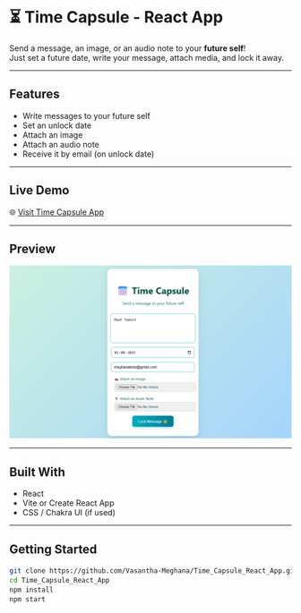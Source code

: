 # ⏳ Time Capsule - React App

Send a message, an image, or an audio note to your **future self**!  
Just set a future date, write your message, attach media, and lock it away.

---

## Features

- Write messages to your future self
- Set an unlock date
- Attach an image
- Attach an audio note
- Receive it by email (on unlock date)

---

## Live Demo

🌐 [Visit Time Capsule App](https://time-capsule-react-app.netlify.app/)

---


## Preview

![App Preview](./preview.png)

---

## Built With

- React
- Vite or Create React App
- CSS / Chakra UI (if used)

---

## Getting Started

```bash
git clone https://github.com/Vasantha-Meghana/Time_Capsule_React_App.git
cd Time_Capsule_React_App
npm install
npm start
